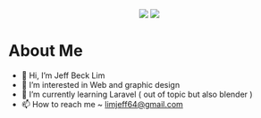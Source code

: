 <div id="header" align="center">
  <img src="https://bestanimations.com/media/knights-rpg/1157056055knight-pixel-art.gif" style="max-width: 100px;"/>
  <img src="https://i.giphy.com/media/1wmdI5Nk5MjD0XIwdy/giphy.webp" style="max-width: 100px;"/>
</div>

 
 # About Me
 
- 👋 Hi, I’m Jeff Beck Lim
- 👀 I’m interested in Web and graphic design
- 🌱 I’m currently learning Laravel ( out of topic but also blender ) 
- 📫 How to reach me ~ limjeff64@gmail.com

<!---
JeffBeckLim/JeffBeckLim is a ✨ special ✨ repository because its `README.md` (this file) appears on your GitHub profile.
You can click the Preview link to take a look at your changes.
--->
